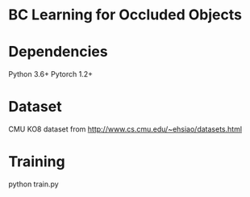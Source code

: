 # BC Learning for Occluded Objects

# Dependencies

  Python 3.6+
  Pytorch 1.2+

# Dataset

CMU KO8 dataset from http://www.cs.cmu.edu/~ehsiao/datasets.html

# Training

  python train.py
